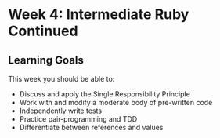 # Week 4: Intermediate Ruby Continued
## Learning Goals

This week you should be able to:

- Discuss and apply the Single Responsibility Principle
- Work with and modify a moderate body of pre-written code
- Independently write tests
- Practice pair-programming and TDD
- Differentiate between references and values
